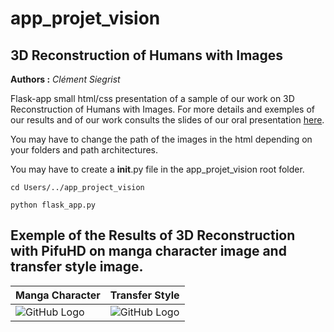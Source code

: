 # app_projet_vision
## 3D Reconstruction of Humans with Images

**Authors :** *Clément Siegrist*

Flask-app small html/css presentation of a sample of our work on 3D Reconstruction of Humans with Images. For more details and exemples of our results
and of our work consults the slides of our oral presentation [here](https://github.com/clementsiegrist/app_projet_vision/blob/main/Grand_Projet_Vision_final-compressed.pdf).

You may have to change the path of the images in the html depending on your folders and path architectures. 

You may have to create a __init__.py file in the app_projet_vision root folder.

```
cd Users/../app_project_vision
```

```
python flask_app.py
```

## Exemple of the Results of 3D Reconstruction with PifuHD on manga character image and transfer style image.

Manga Character | Transfer Style
------------ | -------------
![GitHub Logo](https://github.com/clementsiegrist/app_projet_vision/blob/main/static/luffy/luffy.png) | ![GitHub Logo](https://github.com/clementsiegrist/app_projet_vision/blob/main/static/transfer/ts_blue.png)

